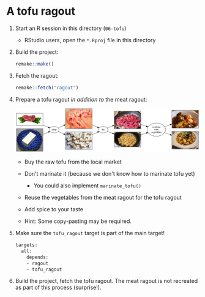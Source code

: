 # A tofu ragout

1. Start an R session in this directory (`06-tofu`)
    - RStudio users, open the `*.Rproj` file in this directory
1. Build the project:
    ```r
    remake::make()
    ```
1. Fetch the ragout:
    ```r
    remake::fetch("ragout")
    ```
1. Prepare a tofu ragout *in addition to* the meat ragout:

    ![new rules](detailed-parallel.png)
    
    - Buy the raw tofu from the local market
    - Don't marinate it (because we don't know how to marinate tofu yet)
        - You could also implement `marinate_tofu()`

    - Reuse the vegetables from the meat ragout for the tofu ragout
    - Add spice to your taste
    - Hint: Some copy-pasting may be required.

1. Make sure the `tofu_ragout` target is part of the main target!
    ```
    targets:
      all:
        depends:
        - ragout
        - tofu_ragout
    ```

1. Build the project, fetch the tofu ragout. The meat ragout is not recreated as part of this process (surprise!).

